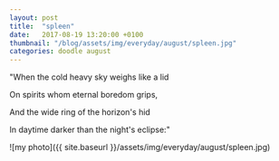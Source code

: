 ```yaml
---
layout: post
title:  "spleen"
date:   2017-08-19 13:20:00 +0100
thumbnail: "/blog/assets/img/everyday/august/spleen.jpg"
categories: doodle august
---
```


"When the cold heavy sky weighs like a lid 

On spirits whom eternal boredom grips, 

And the wide ring of the horizon's hid 

In daytime darker than the night's eclipse:"

![my photo]({{ site.baseurl }}/assets/img/everyday/august/spleen.jpg)